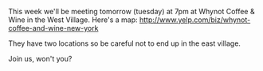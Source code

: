 This week we'll be meeting tomorrow (tuesday) at 7pm at Whynot Coffee & Wine in the West Village. Here's a map: http://www.yelp.com/biz/whynot-coffee-and-wine-new-york

They have two locations so be careful not to end up in the east village.

Join us, won't you?